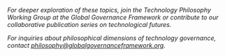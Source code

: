 *For deeper exploration of these topics, join the Technology Philosophy Working Group at the Global Governance Framework or contribute to our collaborative publication series on technological futures.*

*For inquiries about philosophical dimensions of technology governance, contact philosophy@globalgovernanceframework.org.*
